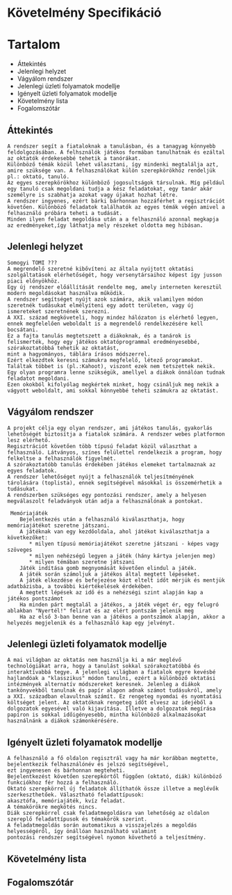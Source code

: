 # Követelmény Specifikáció


# Tartalom

* Áttekintés
* Jelenlegi helyzet
* Vágyálom rendszer
* Jelenlegi üzleti folyamatok modellje
* Igényelt üzleti folyamatok modellje
* Követelmény lista
* Fogalomszótár


## Áttekintés
    A rendszer segít a fiataloknak a tanulásban, és a tanagyag könnyebb feldolgozásában. A felhsználók játékos formában tanulhatnak és ezáltal az oktatók érdekesebbé tehetik a tanórákat.
    Különböző témák közül lehet választani, így mindenki megtalálja azt, amire szüksége van. A felhasználókat külön szerepkörökhöz rendeljük pl.: oktató, tanuló. 
	Az egyes szerepkörökhoz különböző jogosultságok társulnak. Míg például egy tanuló csak megoldani tudja a kész feladatokat, egy tanár akár személyre is szabhatja azokat vagy újakat hozhat létre. 
    A rendszer ingyenes, ezért bárki bárhonnan hozzáférhet a regisztrációt követően. Különböző feladatok találhatók az egyes témák végén amivel a felhasználó próbára teheti a tudását. 
	Minden ilyen feladat megoldása után a a felhasználó	azonnal megkapja az eredményeket,így láthatja mely részeket oldotta meg hibásan.



## Jelenlegi helyzet

	Somogyi TOMI ???
	A megrendelő szeretné kibővíteni az általa nyújtott oktatási szolgáltatások elérhetőségét, hogy versenytársaihoz képest így jusson piaci előnyökhöz.
    Egy új rendszer előállítását rendelte meg, amely interneten keresztül modern megoldásokat használva működik.
    A rendszer segítséget nyújt azok számára, akik valamilyen módon szeretnék tudásukat elmélyíteni egy adott területen, vagy új
    ismereteket szeretnének szerezni.
    A XXI. század megköveteli, hogy mindez hálózaton is elérhető legyen, ennek megfelelően weboldalt is a megrendelő rendelkezésére kell bocsátani.
    Ez a fajta tanulás megtetszett a diákoknak, és a tanárok is felismerték, hogy egy játékos oktatóprogrammal eredményesebbé, szórakoztatóbbá tehetik az oktatást,
    mint a hagyományos, táblára írásos módszerrel.
    Ezért elkezdtek keresni számukra megfelelő, létező programokat. Találtak többet is (pl.:Kahoot), viszont ezek nem tetszettek nekik.
    Egy olyan programra lenne szükségük, amellyel a diákok önnálóan tudnak feladatot megoldani.
    Ezen okokból kifolyólag megkértek minket, hogy csináljuk meg nekik a vágyott weboldalt, ami sokkal könnyebbé teheti számukra az oktatást.


## Vágyálom rendszer
	A projekt célja egy olyan rendszer, ami játékos tanulás, gyakorlás lehetőségét biztosítja a fiatalok számára. A rendszer webes platformon lesz elérhető.
	Regisztrációt követően több típusú feladat közül választhat a felhasználó. Látványos, színes felülettel rendelkezik a program, hogy felkeltse a felhasználók figyelmét. 
	A szórakoztatóbb tanulás érdekében játékos elemeket tartalmaznak az egyes feladatok.
	A rendszer lehetőséget nyújt a felhasználók teljesítményének tárolására (toplista), ennek segítségével másokkal is összemérhetik a tudásukat.
	A rendszerben szükséges egy pontozási rendszer, amely a helyesen megválaszolt feladványok után adja a felhasználónak a pontokat.

     Memóriajáték
        Bejelentkezés után a felhasználó kiválaszthatja, hogy memóriajátékot szeretne játszani.
        A játéknak van egy kezdőoldala, ahol játékot kiválaszthatja a következőket:
           * milyen típusú memóriajátékot szeretne játszani - képes vagy szöveges
           * milyen nehézségű legyen a játék (hány kártya jelenjen meg)
           * milyen témában szeretne játszani
        Játék indítása gomb megnyomását követően elindul a játék.
        A játék során számoljuk a játékos által megtett lépéseket.
        A játék elkezdése és befejezése közt eltelt időt mérjük és mentjük adatbázisba, a további kiértékelések érdekében.
        A megtett lépések az idő és a nehézségi szint alapján kap a játékos pontszámot
        Ha minden párt megtalál a játékos, a játék véget ér, egy felugró ablakban "Nyertél!" felirat és az elért pontszám jelenik meg 
        Ha az első 3-ban benne van a játékos a pontszámok alapján, akkor a helyezés megjelenik és a felhasználó kap egy jelvényt.


## Jelenlegi üzleti folyamatok modellje
    A mai világban az oktatás nem használja ki a már meglévő technológiákat arra, hogy a tanulást sokkal szórakoztatóbbá és interaktívabbá tegye. A jelenlegi világban a fiatalok egyre kevésbé hajlandóak a "klasszikus" módon tanulni, ezért a különböző oktatási intézmények alternatív módszereket keresnek. Jelenleg a diákok tankönyvekből tanulnak és papír alapon adnak számot tudásukról, amely a XXI. században elavultnak számít. Ez rengeteg nyomdai és nyomtatási költséget jelent. Az oktatóknak rengeteg időt elvesz az idejéből a dolgozatok egyesével való kijavítása. Illetve a dolgozatok megírása papíron is sokkal időigényesebb, mintha különböző alkalmazásokat használnánk a diákok számonkérésére.





## Igényelt üzleti folyamatok modellje

    A felhasználó a fő oldalon regisztrál vagy ha már korábban megtette, bejelentkezik felhasználónév és jelszó segítségével,
    ezt ingyenesen és bárhonnan megteheti.
    Bejelentkezést követően szerepkörtől függően (oktató, diák) különböző funkciókhoz fér hozzá a felhasználó.
    Oktató szerepkörrel új feladatok állíthatók össze illetve a meglévők szerkeszthetőek. Választható feladattípusok:
    akasztófa, memóriajáték, kvíz feladat. 
    A témakörökre megkötés nincs.
    Diák szerepkörrel csak feladatmegoldásra van lehetőség az oldalon szereplő feladattípusok és témakörök szerint. 
    A feladatmegoldás során automatikus a visszajelzés a megoldás helyességéről, így önállóan használható valamint
    pontozási rendszer segítségével nyomon követhető a teljesítmény.
    

## Követelmény lista




## Fogalomszótár
